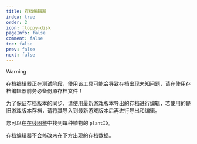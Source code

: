 ```yaml
---
title: 存档编辑器
index: true
order: 2
icon: floppy-disk
pageInfo: false
comment: false
toc: false
prev: false
next: false
---
```


<script setup>
    import Editor from '@source/components/save-editor/App.vue';
    import { provide } from 'vue';
    import { onMounted } from 'vue';
    provide("i18nLanguage",'zh');

    onMounted(() => {
        (window.adsbygoogle = window.adsbygoogle || []).push({});
    })
</script>

> [!warning]
> 存档编辑器正在测试阶段，使用该工具可能会导致存档出现未知问题，请在使用存档编辑器前务必备份原存档文件！
>
> 为了保证存档版本的同步，请使用最新游戏版本导出的存档进行编辑，若使用的是旧游戏版本存档，请将其导入到最新游戏版本后再进行导出和编辑。
>
> 您可以在[在线图鉴](../almanac/)中找到每种植物的 `plantID`。
> 
> 存档编辑器不会修改未在下方出现的存档数据。

<Editor />

<ins class="adsbygoogle"
     style="display:block"
     data-ad-client="ca-pub-7637695321442015"
     data-ad-slot="7113006248"
     data-ad-format="auto"
     data-full-width-responsive="true">
</ins>
